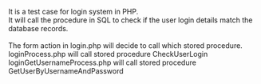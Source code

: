 It is a test case for login system in PHP.\
It will call the procedure in SQL to check if the user login details match the database records.\
\
The form action in login.php will decide to call which stored procedure.\
loginProcess.php will call stored procedure CheckUserLogin\
loginGetUsernameProcess.php will call stored procedure GetUserByUsernameAndPassword